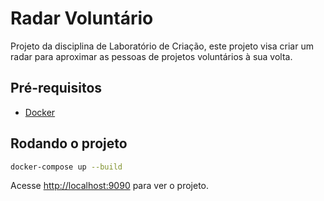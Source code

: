 # Radar Voluntário

Projeto da disciplina de Laboratório de Criação, este projeto visa criar um radar para aproximar as pessoas de projetos voluntários à sua volta.

## Pré-requisitos

- [Docker](https://www.docker.com/products/docker-desktop/)

## Rodando o projeto

```bash
docker-compose up --build
```

Acesse [http://localhost:9090](http://localhost:9090) para ver o projeto.
